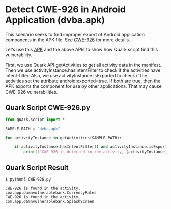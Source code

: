 # Detect CWE-926 in Android Application (dvba.apk)

This scenario seeks to find improper export of Android application components in the APK file. See [CWE-926](https://cwe.mitre.org/data/definitions/926.html) for more details.

Let’s use this [APK](https://github.com/rewanthtammana/Damn-Vulnerable-Bank) and the above APIs to show how Quark script find this vulnerability.

First, we use Quark API getActivities to get all activity data in the manifest. Then we use activityInstance.hasIntentFilter to check if the activities have intent-filter. Also, we use activityInstance.isExported to check if the activities set the attribute android:exported=true. If both are true, then the APK exports the component for use by other applications. That may cause CWE-926 vulnerabilities.
## Quark Script CWE-926.py
```python
from quark.script import *

SAMPLE_PATH = "dvba.apk"

for activityInstance in getActivities(SAMPLE_PATH):

    if activityInstance.hasIntentFilter() and activityInstance.isExported():
        print(f"CWE-926 is detected in the activity, {activityInstance}")
```
## Quark Script Result
```
$ python3 CWE-926.py

CWE-926 is found in the activity, com.app.damnvulnerablebank.CurrencyRates
CWE-926 is found in the activity, com.app.damnvulnerablebank.SplashScreen
```
